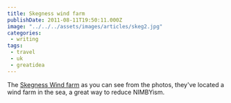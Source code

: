 ```yaml
---
title: Skegness wind farm
publishDate: 2011-08-11T19:50:11.000Z
image: "../../../assets/images/articles/skeg2.jpg"
categories:
 - writing
tags:
 - travel
 - uk
 - greatidea
---
```


The <a href="https://www.skegnesspier.co.uk/windfarm.html" target="_blank">Skegness Wind farm</a> as you can see from the photos, they've located a wind farm in the sea, a great way to reduce NIMBYism.
